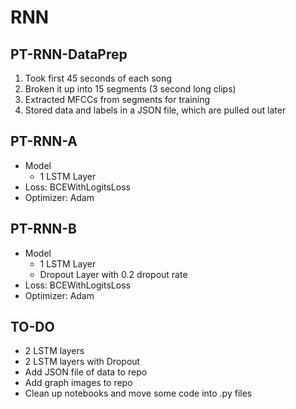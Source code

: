 # RNN

## PT-RNN-DataPrep
1. Took first 45 seconds of each song 
2. Broken it up into 15 segments (3 second long clips)
3. Extracted MFCCs from segments for training 
4. Stored data and labels in a JSON file, which are pulled out later 

## PT-RNN-A 
- Model 
    - 1 LSTM Layer 
- Loss: BCEWithLogitsLoss
- Optimizer: Adam 

## PT-RNN-B 
- Model 
    - 1 LSTM Layer 
    - Dropout Layer with 0.2 dropout rate 
- Loss: BCEWithLogitsLoss
- Optimizer: Adam 

## TO-DO
- 2 LSTM layers 
- 2 LSTM layers with Dropout 
- Add JSON file of data to repo 
- Add graph images to repo 
- Clean up notebooks and move some code into .py files